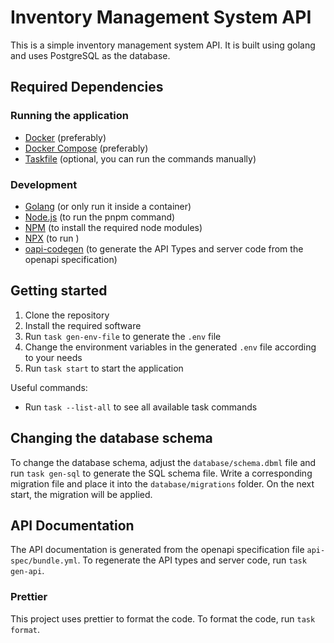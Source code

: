 # Inventory Management System API

This is a simple inventory management system API. It is built using golang and uses PostgreSQL as the database.

## Required Dependencies

### Running the application

- [Docker](https://docs.docker.com/get-docker/) (preferably)
- [Docker Compose](https://docs.docker.com/compose/install/) (preferably)
- [Taskfile](https://taskfile.dev/#/installation) (optional, you can run the commands manually)

### Development

- [Golang](https://golang.org/dl/) (or only run it inside a container)
- [Node.js](https://nodejs.org/en/download/) (to run the pnpm command)
- [NPM](https://www.npmjs.com/get-npm) (to install the required node modules)
- [NPX](https://www.npmjs.com/package/npx) (to run )
- [oapi-codegen](https://github.com/deepmap/oapi-codegen) (to generate the API Types and server code from the openapi specification)

## Getting started

1. Clone the repository
2. Install the required software
3. Run `task gen-env-file` to generate the `.env` file
4. Change the environment variables in the generated `.env` file according to your needs
5. Run `task start` to start the application

Useful commands:

- Run `task --list-all` to see all available task commands

## Changing the database schema

To change the database schema, adjust the `database/schema.dbml` file and run `task gen-sql` to generate the SQL schema file. Write a corresponding migration file and place it into the `database/migrations` folder. On the next start, the migration will be applied.

## API Documentation

The API documentation is generated from the openapi specification file `api-spec/bundle.yml`. To regenerate the API types and server code, run `task gen-api`.

### Prettier

This project uses prettier to format the code.
To format the code, run `task format`.
